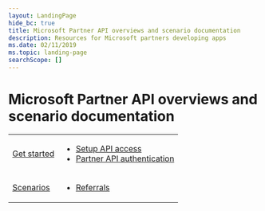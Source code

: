 ```yaml
---
layout: LandingPage
hide_bc: true
title: Microsoft Partner API overviews and scenario documentation
description: Resources for Microsoft partners developing apps
ms.date: 02/11/2019
ms.topic: landing-page
searchScope: []
---
```


# Microsoft Partner API overviews and scenario documentation

<table>
  <tr>
    <td><a href="get-started.md">Get started</a></td>
    <td>
      <ul>
        <li><a href="setup-api-access.md">Setup API access</a></li>
        <li><a href="api-authentication.md">Partner API authentication</a></li>
      </ul>
    </td>
  </tr>
  <tr>
    <td><a href="scenarios.md">Scenarios</a></td>
    <td>
      <ul>
        <li><a href="referrals.md">Referrals</a></li>
      </ul>
    </td>
  </tr>
</table>